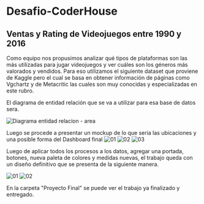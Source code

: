 # Desafio-CoderHouse
## Ventas y Rating de Videojuegos entre 1990 y 2016



Como equipo nos propusimos analizar qué tipos de plataformas son las más utilizadas para jugar videojuegos y ver cuáles son los géneros más valorados y vendidos. Para eso utilizamos el siguiente dataset que proviene de Kaggle pero el cual se basa en obtener información de páginas como Vgchartz y de Metacritic las cuales son muy conocidas y especializadas en este rubro.

El diagrama de entidad relación que se va a utilizar para esa base de datos sera.

![Diagrama entidad relacion - area](https://user-images.githubusercontent.com/94582879/155425189-9a7f4d4d-ca87-468b-a20f-f8a3036da70f.jpg)

Luego se procede a presentar un mockup de lo que seria las ubicaciones y una posible forma del Dashboard final
![01](https://user-images.githubusercontent.com/94582879/155424966-27e52af8-d74f-44d8-8ec9-c4fecbd06811.jpg)
![02](https://user-images.githubusercontent.com/94582879/155424977-14bb8faa-647f-41e9-8cba-a14243dcaafb.jpg)
![03](https://user-images.githubusercontent.com/94582879/155424979-ac0da991-1ad9-4410-b7d3-43e3ab34f609.jpg)


Luego de aplicar todos los procesos a los datos, agregar una portada, botones, nueva paleta de colores y medidas nuevas, el trabajo queda con un diseño definitivo que se presenta de la siguiente manera.


![01](https://user-images.githubusercontent.com/94582879/155427005-b3996fbb-9e73-490f-a712-dcd3519931d7.jpg)
![02](https://user-images.githubusercontent.com/94582879/155427007-f2b1eea0-8747-4cde-b809-26625758b4d1.jpg)

En la carpeta "Proyecto Final" se puede ver el trabajo ya finalizado y entregado.
